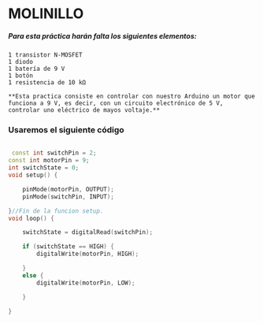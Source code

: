 # MOLINILLO


##### Para esta práctica harán falta los siguientes elementos:

    1 transistor N-MOSFET
    1 diodo
    1 batería de 9 V
    1 botón
    1 resistencia de 10 kΩ
    
    **Esta practica consiste en controlar con nuestro Arduino un motor que funciona a 9 V, es decir, con un circuito electrónico de 5 V, controlar uno eléctrico de mayos voltaje.**
    
    
### Usaremos el siguiente código

```C++

 const int switchPin = 2;
const int motorPin = 9;
int switchState = 0;
void setup() {

    pinMode(motorPin, OUTPUT);
    pinMode(switchPin, INPUT);

}//Fin de la funcion setup.
void loop() {

    switchState = digitalRead(switchPin);

    if (switchState == HIGH) {
        digitalWrite(motorPin, HIGH);

    }
    else {
        digitalWrite(motorPin, LOW);

    }

}

```

